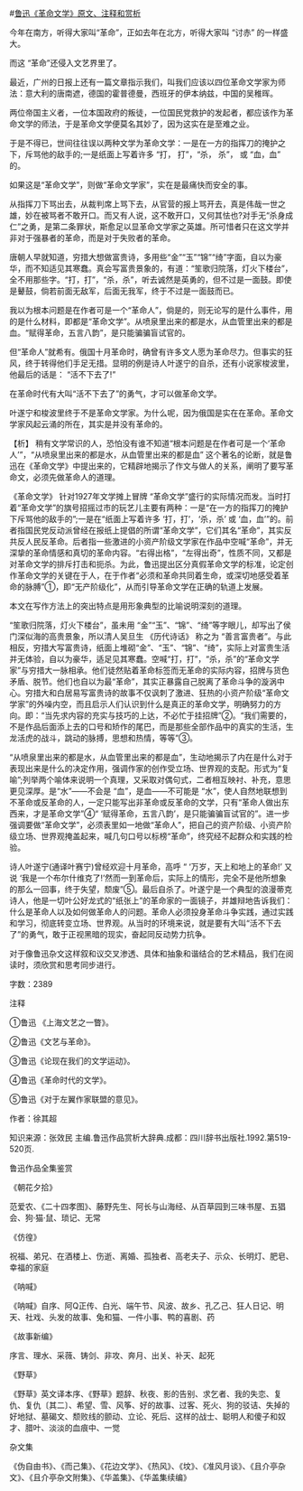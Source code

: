 #[鲁迅《革命文学》原文、注释和赏析](https://www.vrrw.net/wx/9582.html)

今年在南方，听得大家叫“革命”，正如去年在北方，听得大家叫 “讨赤” 的一样盛大。

而这 “革命”还侵入文艺界里了。

最近，广州的日报上还有一篇文章指示我们，叫我们应该以四位革命文学家为师法：意大利的唐南遮，德国的霍普德曼，西班牙的伊本纳兹，中国的吴稚晖。

两位帝国主义者，一位本国政府的叛徒，一位国民党救护的发起者，都应该作为革命文学的师法，于是革命文学便莫名其妙了，因为这实在是至难之业。

于是不得已，世间往往误以两种文学为革命文学：一是在一方的指挥刀的掩护之下，斥骂他的敌手的;一是纸面上写着许多 “打， 打”，“杀， 杀”， 或 “血，血” 的。

如果这是“革命文学”，则做“革命文学家”，实在是最痛快而安全的事。

从指挥刀下骂出去，从裁判席上骂下去，从官营的报上骂开去，真是伟哉一世之雄，妙在被骂者不敢开口。而又有人说，这不敢开口，又何其怯也?对手无“杀身成仁”之勇，是第二条罪状，斯愈足以显革命文学家之英雄。所可惜者只在这文学并非对于强暴者的革命，而是对于失败者的革命。

唐朝人早就知道，穷措大想做富贵诗，多用些“金”“玉”“锦”“绮”字面，自以为豪华，而不知适见其寒蠢。真会写富贵景象的，有道：“笙歌归院落，灯火下楼台”，全不用那些字。“打，打”，“杀，杀”，听去诚然是英勇的，但不过是一面鼓。即使是鼙鼓，倘若前面无敌军，后面无我军，终于不过是一面鼓而已。

我以为根本问题是在作者可是一个“革命人”，倘是的，则无论写的是什么事件，用的是什么材料，即都是“革命文学”。从喷泉里出来的都是水，从血管里出来的都是血。“赋得革命，五言八韵”，是只能骗骗盲试官的。

但“革命人”就希有。俄国十月革命时，确曾有许多文人愿为革命尽力。但事实的狂风，终于转得他们手足无措。显明的例是诗人叶遂宁的自杀，还有小说家梭波里，他最后的话是： “活不下去了!”

在革命时代有大叫“活不下去了”的勇气，才可以做革命文学。

叶遂宁和梭波里终于不是革命文学家。为什么呢，因为俄国是实在在革命。革命文学家风起云涌的所在，其实是并没有革命的。



【析】 稍有文学常识的人，恐怕没有谁不知道“根本问题是在作者可是一个‘革命人’”，“从喷泉里出来的都是水，从血管里出来的都是血” 这个著名的论断，就是鲁迅在《革命文学》中提出来的，它精辟地揭示了作文与做人的关系，阐明了要写革命文，必须先做革命人的道理。

《革命文学》 针对1927年文学摊上冒牌 “革命文学”盛行的实际情况而发。当时打着“革命文学”的旗号招摇过市的玩艺儿主要有两种：一是“在一方的指挥刀的掩护下斥骂他的敌手的”;一是在“纸面上写着许多 ‘打，打’，‘杀，杀’ 或 ‘血，血’”的。前者指国民党反动派曾经在报纸上提倡的所谓“革命文学”，它们其名“革命”，其实反共反人民反革命。后者指一些激进的小资产阶级文学家在作品中空喊“革命”，并无深挚的革命情感和真切的革命内容。“右得出格”，“左得出奇”，性质不同，又都是对革命文学的排斥打击和扼杀。为此，鲁迅提出区分真假革命文学的标准，论定创作革命文学的关键在于人，在于作者“必须和革命共同着生命，或深切地感受着革命的脉膊”①，即“无产阶级化”，从而引导革命文学在正确的轨道上发展。

本文在写作方法上的突出特点是用形象典型的比喻说明深刻的道理。

“笙歌归院落，灯火下楼台”，虽未用 “金”“玉”、“锦”、“绮”等字眼儿，却写出了侯门深似海的高贵景象，所以清人吴旦生 《历代诗话》 称之为 “善言富贵者”。与此相反，穷措大写富贵诗，纸面上堆砌“金”、“玉”、“锦”、“绮”，实际上对富贵生活并无体验，自以为豪华，适足见其寒蠢。空喊“打，打”，“杀，杀”的“革命文学家”与穷措大一脉相承。他们徒然贴着革命标签而无革命的实际内容，招牌与货色矛盾、脱节。他们也自以为最“革命”，其实正暴露自己脱离了革命斗争的漩涡中心。穷措大和白居易写富贵诗的故事不仅讽刺了激进、狂热的小资产阶级“革命文学家”的外噪内空，而且启示人们认识到什么是真正的革命文学，明确努力的方向。即：“当先求内容的充实与技巧的上达，不必忙于挂招牌”②。“我们需要的，不是作品后面添上去的口号和矫作的尾巴，而是那些全部作品中的真实的生活，生龙活虎的战斗，跳动的脉搏，思想和热情，等等”③。

“从喷泉里出来的都是水，从血管里出来的都是血”，生动地揭示了内在是什么对于表现出来是什么的决定作用，强调作家的创作受立场、世界观的支配。形式为“复喻”;列举两个喻体来说明一个真理，又采取对偶句式，二者相互映衬、补充，意思更见深厚。是“水”——不会是 “血”，是血——不可能是 “水”，使人自然地联想到不革命或反革命的人，一定只能写出非革命或反革命的文学，只有“革命人做出东西来，才是革命文学”④“ ‘赋得革命，五言八韵’，是只能骗骗盲试官的”。进一步强调要做“革命文学”，必须表里如一地做“革命人”，把自己的资产阶级、小资产阶级立场、世界观掩盖起来，喊几句口号以标榜“革命”，终究经不起群众和实践的检验。

诗人叶遂宁(通译叶赛宁)曾经欢迎十月革命，高呼 “ ‘万岁，天上和地上的革命!’ 又说 ‘我是一个布尔什维克了!’然而一到革命后，实际上的情形，完全不是他所想象的那么一回事，终于失望，颓废”⑤。最后自杀了。叶遂宁是一个典型的浪漫蒂克诗人，他是一切叶公好龙式的“纸张上”的革命家的一面镜子，并雄辩地告诉我们： 什么是革命人以及如何做革命人的问题。革命人必须投身革命斗争实践，通过实践和学习，彻底转变立场、世界观。从当时的环境来说，就是要有大叫“活不下去了”的勇气，敢于正视黑暗的现实，奋起同反动势力抗争。

对于像鲁迅杂文这样叙和议交叉渗透、具体和抽象和谐结合的艺术精品，我们在阅读时，须欣赏和思考同步进行。

字数：2389

注释

①鲁迅 《上海文艺之一瞥》。

②鲁迅《文艺与革命》。

③鲁迅《论现在我们的文学运动》。

④鲁迅《革命时代的文学》。

⑤鲁迅《对于左翼作家联盟的意见》。

作者：徐其超

知识来源：张效民 主编.鲁迅作品赏析大辞典.成都：四川辞书出版社.1992.第519-520页.

鲁迅作品全集鉴赏

《朝花夕拾》

范爱农、《二十四孝图》、藤野先生、阿长与山海经、从百草园到三味书屋、五猖会、狗·猫·鼠、琐记、无常

《仿徨》

祝福、弟兄、在酒楼上、伤逝、离婚、孤独者、高老夫子、示众、长明灯、肥皂、幸福的家庭

《呐喊》

《呐喊》自序、阿Q正传、白光、端午节、风波、故乡、孔乙己、狂人日记、明天、社戏、头发的故事、兔和猫、一件小事、鸭的喜剧、药

《故事新编》

序言、理水、采薇、铸剑、非攻、奔月、出关、补天、起死

《野草》

《野草》英文译本序、《野草》题辞、秋夜、影的告别、求乞者、我的失恋、复仇、复仇〔其二〕、希望、雪、风筝、好的故事、过客、死火、狗的驳诘、失掉的好地狱、墓碣文、颓败线的颤动、立论、死后、这样的战士、聪明人和傻子和奴才、腊叶、淡淡的血痕中、一觉

杂文集

《伪自由书》、《而己集》、《花边文学》、《热风》、《坟》、《准风月谈》、《且介亭杂文》、《且介亭杂文附集》、《华盖集》、《华盖集续编》

